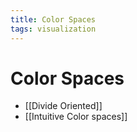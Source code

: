 ```yaml
---
title: Color Spaces
tags: visualization
---
```


# Color Spaces
- [[Divide Oriented]]
- [[Intuitive Color spaces]]




















